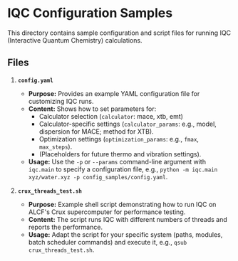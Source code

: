 # IQC Configuration Samples

This directory contains sample configuration and script files for running IQC (Interactive Quantum Chemistry) calculations.

## Files

1.  **`config.yaml`**
    *   **Purpose:** Provides an example YAML configuration file for customizing IQC runs.
    *   **Content:** Shows how to set parameters for:
        *   Calculator selection (`calculator`: mace, xtb, emt)
        *   Calculator-specific settings (`calculator_params`: e.g., model, dispersion for MACE; method for XTB).
        *   Optimization settings (`optimization_params`: e.g., `fmax`, `max_steps`).
        *   (Placeholders for future thermo and vibration settings).
    *   **Usage:** Use the `-p` or `--params` command-line argument with `iqc.main` to specify a configuration file, e.g., `python -m iqc.main xyz/water.xyz -p config_samples/config.yaml`.

2.  **`crux_threads_test.sh`**
    *   **Purpose:** Example shell script demonstrating how to run IQC on ALCF's Crux supercomputer for performance testing.
    *   **Content:** The script runs IQC with different numbers of threads and reports the performance.
    *   **Usage:** Adapt the script for your specific system (paths, modules, batch scheduler commands) and execute it, e.g., `qsub crux_threads_test.sh`.